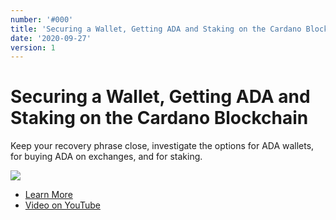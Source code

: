 ```yaml
---
number: '#000'
title: 'Securing a Wallet, Getting ADA and Staking on the Cardano Blockchain'
date: '2020-09-27'
version: 1
---      
```


# Securing a Wallet, Getting ADA and Staking on the Cardano Blockchain

Keep your recovery phrase close, investigate the options for ADA wallets, for buying ADA on exchanges, and for staking.

![](/000cover.png)

- [Learn More](https://workshopmaybe.com/learn/cardano-starter-kits/cardano-starter-kit-000/)
- [Video on YouTube](https://youtu.be/lHcIVhxOVus)